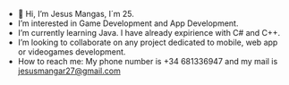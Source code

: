 - 👋 Hi, I’m Jesus Mangas, I´m 25.
- I’m interested in Game Development and App Development.
- I’m currently learning Java. I have already expirience with C# and C++.
- I’m looking to collaborate on any project dedicated to mobile, web app or videogames development.
- How to reach me: My phone number is +34 681336947 and my mail is jesusmangar27@gmail.com

<!---
JMG2797/JMG2797 is a ✨ special ✨ repository because its `README.md` (this file) appears on your GitHub profile.
You can click the Preview link to take a look at your changes.
--->
